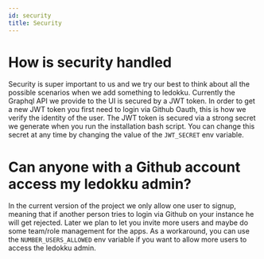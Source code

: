 ```yaml
---
id: security
title: Security
---
```


# How is security handled

Security is super important to us and we try our best to think about all the possible scenarios when we add something to ledokku.
Currently the Graphql API we provide to the UI is secured by a JWT token. In order to get a new JWT token you first need to login via Github Oauth, this is how we verify the identity of the user. The JWT token is secured via a strong secret we generate when you run the installation bash script. You can change this secret at any time by changing the value of the `JWT_SECRET` env variable.

# Can anyone with a Github account access my ledokku admin?

In the current version of the project we only allow one user to signup, meaning that if another person tries to login via Github on your instance he will get rejected. Later we plan to let you invite more users and maybe do some team/role management for the apps.
As a workaround, you can use the `NUMBER_USERS_ALLOWED` env variable if you want to allow more users to access the ledokku admin.
